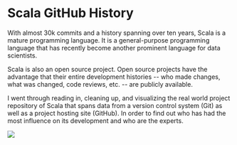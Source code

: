 # Scala GitHub History

With almost 30k commits and a history spanning over ten years, Scala is a mature programming language. It is a general-purpose programming language that has recently become another prominent language for data scientists.

Scala is also an open source project. Open source projects have the advantage that their entire development histories -- who made changes, what was changed, code reviews, etc. -- are publicly available.

I went through reading in, cleaning up, and visualizing the real world project repository of Scala that spans data from a version control system (Git) as well as a project hosting site (GitHub). In order to find out who has had the most influence on its development and who are the experts.

<p align="left">
  <a href="https://nbviewer.org/github/RdEl00/Scala-GitHub-History/blob/master/Scala-GitHub-History.ipynb"><img src=https://img.shields.io/badge/Jupyter-Open%20Notebook-orange?></a>
</p>
